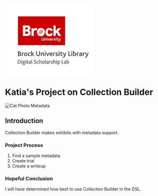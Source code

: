 ![DSL Logo](dsl_logo.png)


# Katia's Project on Collection Builder
![Cat Photo Metadata](https://124135-361502-raikfcquaxqncofqfm.stackpathdns.com/asset/img/banners/kb/data-glossary/metadata.png)
 
## Introduction
Collection Builder makes exhibits with metadata support.


### Project Process
1) Find a sample metadata
2) Create trial
3) Create a writeup

### Hopeful Conclusion
I will have determined how best to use Collection Builder in the DSL.
